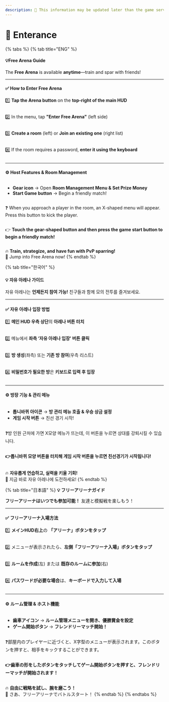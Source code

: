 ```yaml
---
description: 🛑 This information may be updated later than the game server data.
---
```


# 📁 Enterance

{% tabs %}
{% tab title="ENG" %}
#### 💡**Free Arena Guide**

The **Free Arena** is available **anytime**—train and spar with friends!

***

#### ✅ **How to Enter Free Arena**

1️⃣ **Tap the Arena button** on the **top-right of the main HUD**

<figure><img src="../../.gitbook/assets/image (74).png" alt=""><figcaption></figcaption></figure>

2️⃣ In the menu, tap **"Enter Free Arena"** (left side)

<figure><img src="../../.gitbook/assets/image (76).png" alt=""><figcaption></figcaption></figure>

3️⃣ **Create a room** (left) or **Join an existing one** (right list)

<figure><img src="../../.gitbook/assets/image (78).png" alt=""><figcaption></figcaption></figure>

4️⃣ If the room requires a password, **enter it using the keyboard**

<figure><img src="../../.gitbook/assets/image (79).png" alt=""><figcaption></figcaption></figure>



***

#### ⚙️ **Host Features & Room Management**

<figure><img src="../../.gitbook/assets/image (80).png" alt=""><figcaption></figcaption></figure>

* **Gear icon** → Open **Room Management Menu & Set Prize Money**
* **Start Game button** → Begin a friendly match!

<figure><img src="../../.gitbook/assets/image (82).png" alt=""><figcaption></figcaption></figure>

❓ When you approach a player in the room, an X-shaped menu will appear. \
Press this button to kick the player.

<figure><img src="../../.gitbook/assets/image (83).png" alt=""><figcaption></figcaption></figure>

👉 **Touch the gear-shaped button and then press the game start button to begin a friendly match!**

<figure><img src="../../.gitbook/assets/image (84).png" alt=""><figcaption></figcaption></figure>

🔥 **Train, strategize, and have fun with PvP sparring!**\
💪 Jump into Free Arena now!
{% endtab %}

{% tab title="한국어" %}
#### 💡 **자유 아레나 가이드**

자유 아레나는 **언제든지 참여 가능!** 친구들과 함께 모의 전투를 즐겨보세요.

***

#### ✅ **자유 아레나 입장 방법**

1️⃣ **메인 HUD 우측 상단**의 **아레나 버튼 터치**

<figure><img src="../../.gitbook/assets/image (74).png" alt=""><figcaption></figcaption></figure>

2️⃣ 메뉴에서 **좌측 ‘자유 아레나 입장’ 버튼 클릭**

<figure><img src="../../.gitbook/assets/image (76).png" alt=""><figcaption></figcaption></figure>

3️⃣ **방 생성**(좌측) 또는 **기존 방 참여**(우측 리스트)

<figure><img src="../../.gitbook/assets/image (78).png" alt=""><figcaption></figcaption></figure>

4️⃣ **비밀번호가 필요한 방**은 **키보드로 입력 후 입장**

<figure><img src="../../.gitbook/assets/image (79).png" alt=""><figcaption></figcaption></figure>



***

#### ⚙️ **방장 기능 & 관리 메뉴**

<figure><img src="../../.gitbook/assets/image (80).png" alt=""><figcaption></figcaption></figure>

* **톱니바퀴 아이콘** → **방 관리 메뉴 호출 & 우승 상금 설정**
* **게임 시작 버튼** → 친선 경기 시작!

<figure><img src="../../.gitbook/assets/image (82).png" alt=""><figcaption></figcaption></figure>

❓방 인원 근처에 가면 X모양 메뉴가 뜨는데, 이 버튼을 누르면 상대를 강퇴시킬 수 있습니다.

<figure><img src="../../.gitbook/assets/image (83).png" alt=""><figcaption></figcaption></figure>

**👉톱니바퀴 모양 버튼을 터치해 게임 시작 버튼을 누르면 친선경기가 시작됩니다!**

<figure><img src="../../.gitbook/assets/image (84).png" alt=""><figcaption></figcaption></figure>

🔥 **자유롭게 연습하고, 실력을 키울 기회!**\
💪 지금 바로 자유 아레나에 도전하세요!
{% endtab %}

{% tab title="日本語" %}
**💡 フリーアリーナガイド**

**フリーアリーナはいつでも参加可能！** 友達と模擬戦を楽しもう！

***

#### ✅ **フリーアリーナ入場方法**

1️⃣ **メインHUD右上**の **「アリーナ」ボタンをタップ**

<figure><img src="../../.gitbook/assets/image (74).png" alt=""><figcaption></figcaption></figure>

2️⃣ メニューが表示されたら、**左側「フリーアリーナ入場」ボタンをタップ**

<figure><img src="../../.gitbook/assets/image (76).png" alt=""><figcaption></figcaption></figure>

3️⃣ **ルームを作成**(左) または **既存のルームに参加**(右)

<figure><img src="../../.gitbook/assets/image (78).png" alt=""><figcaption></figcaption></figure>

4️⃣ **パスワードが必要な場合**は、**キーボードで入力して入場**

<figure><img src="../../.gitbook/assets/image (79).png" alt=""><figcaption></figcaption></figure>



***

#### ⚙️ **ルーム管理 & ホスト機能**

<figure><img src="../../.gitbook/assets/image (80).png" alt=""><figcaption></figcaption></figure>



* **歯車アイコン** → **ルーム管理メニューを開き、優勝賞金を設定**
* **ゲーム開始ボタン** → **フレンドリーマッチ開始！**

<figure><img src="../../.gitbook/assets/image (82).png" alt=""><figcaption></figcaption></figure>

❓部屋内のプレイヤーに近づくと、X字型のメニューが表示されます。このボタンを押すと、相手をキックすることができます。

<figure><img src="../../.gitbook/assets/image (83).png" alt=""><figcaption></figcaption></figure>

**👉歯車の形をしたボタンをタッチしてゲーム開始ボタンを押すと、フレンドリーマッチが開始されます！**

<figure><img src="../../.gitbook/assets/image (84).png" alt=""><figcaption></figcaption></figure>

🔥 **自由に戦略を試し、腕を磨こう！**\
💪 さあ、フリーアリーナでバトルスタート！
{% endtab %}
{% endtabs %}
